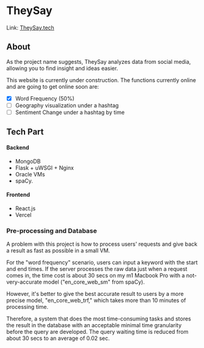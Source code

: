 # TheySay


Link: [TheySay.tech](https://theysay.tech) <br>

## About

As the project name suggests, TheySay analyzes data from social media, allowing you to find insight and ideas easier. <br>

This website is currently under construction. The functions currently online and are going to get online soon are:  <br>
- [x] Word Frequency (50%) <br>
- [ ] Geography visualization under a hashtag <br>
- [ ] Sentiment Change under a hashtag by time <br>

## Tech Part
#### Backend
- MongoDB
- Flask + uWSGI + Nginx 
- Oracle VMs
- spaCy.
#### Frontend
- React.js
- Vercel
### Pre-processing and Database
A problem with this project is how to process users' requests and give back a result as fast as possible in a small VM. <br>

For the "word frequency" scenario, users can input a keyword with the start and end times. If the server processes the raw data just when a request comes in, the time cost is about 30 secs on my m1 Macbook Pro with a not-very-accurate model ("en_core_web_sm" from spaCy). <br>

However, it's better to give the best accurate result to users by a more precise model, "en_core_web_trf," which takes more than 10 minutes of processing time.   <br>

Therefore,  a system that does the most time-consuming tasks and stores the result in the database with an acceptable minimal time granularity before the query are developed. The query waiting time is reduced from about 30 secs to an average of 0.02 sec.



